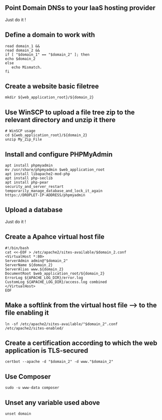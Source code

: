 ## Point Domain DNSs to your IaaS hosting provider
Just do it !

## Define a domain to work with

```shell
read domain_1 &&
read domain_2 &&
if [ "$domain_1" == "$domain_2" ]; then
echo $domain_2
else
   echo Mismatch.
fi
```

## Create a website basic filetree

```shell
mkdir ${web_application_root}/${domain_2}
```

## Use WinSCP to upload a file tree zip to the relevant directory and unzip it there

```shell
# WinSCP usage
cd ${web_application_root}/${domain_2}
unzip My_Zip_File
```

## Install and configure PHPMyAdmin

```shell
apt install phpmyadmin
mv /usr/share/phpmyadmin $web_application_root
apt install libapache2-mod-php
apt install php-seclib
apt install php-pear
security_and_server_restart
temporarily_manage_database_and_lock_it_again
https://DROPLET-IP-ADDRESS/phpmyadmin

```

## Upload a database

Just do it !

## Create a Apahce virtual host file

```shell
#!/bin/bash
cat <<-EOF > /etc/apache2/sites-available/$domain_2.conf
<VirtualHost *:80>
ServerAdmin admin@"$domain_2"
ServerName ${domain_2}
ServerAlias www.${domain_2}
DocumentRoot $web_application_root/${domain_2}
ErrorLog ${APACHE_LOG_DIR}/error.log
CustomLog ${APACHE_LOG_DIR}/access.log combined
</VirtualHost>
EOF
```

## Make a softlink from the virtual host file ⟶ to the file enabling it ##

```shell
ln -sf /etc/apache2/sites-available/"$domain_2".conf /etc/apache2/sites-enabled/
```

## Create a certification according to which the web application is TLS-secured

```shell
certbot --apache -d "$domain_2" -d www."$domain_2"
```

## Use Composer

```shell
sudo -u www-data composer
```

## Unset any variable used above

```shell
unset domain
```
